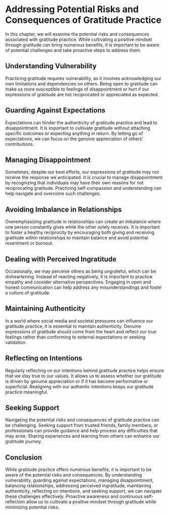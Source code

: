Addressing Potential Risks and Consequences of Gratitude Practice
============================================================================

In this chapter, we will examine the potential risks and consequences associated with gratitude practice. While cultivating a positive mindset through gratitude can bring numerous benefits, it is important to be aware of potential challenges and take proactive steps to address them.

Understanding Vulnerability
---------------------------

Practicing gratitude requires vulnerability, as it involves acknowledging our own limitations and dependencies on others. Being open to gratitude can make us more susceptible to feelings of disappointment or hurt if our expressions of gratitude are not reciprocated or appreciated as expected.

Guarding Against Expectations
-----------------------------

Expectations can hinder the authenticity of gratitude practice and lead to disappointment. It is important to cultivate gratitude without attaching specific outcomes or expecting anything in return. By letting go of expectations, we can focus on the genuine appreciation of others' contributions.

Managing Disappointment
-----------------------

Sometimes, despite our best efforts, our expressions of gratitude may not receive the response we anticipated. It is crucial to manage disappointment by recognizing that individuals may have their own reasons for not reciprocating gratitude. Practicing self-compassion and understanding can help navigate and overcome such challenges.

Avoiding Imbalance in Relationships
-----------------------------------

Overemphasizing gratitude in relationships can create an imbalance where one person constantly gives while the other solely receives. It is important to foster a healthy reciprocity by encouraging both giving and receiving gratitude within relationships to maintain balance and avoid potential resentment or burnout.

Dealing with Perceived Ingratitude
----------------------------------

Occasionally, we may perceive others as being ungrateful, which can be disheartening. Instead of reacting negatively, it is important to practice empathy and consider alternative perspectives. Engaging in open and honest communication can help address any misunderstandings and foster a culture of gratitude.

Maintaining Authenticity
------------------------

In a world where social media and societal pressures can influence our gratitude practice, it is essential to maintain authenticity. Genuine expressions of gratitude should come from the heart and reflect our true feelings rather than conforming to external expectations or seeking validation.

Reflecting on Intentions
------------------------

Regularly reflecting on our intentions behind gratitude practice helps ensure that we stay true to our values. It allows us to assess whether our gratitude is driven by genuine appreciation or if it has become performative or superficial. Realigning with our authentic intentions keeps our gratitude practice meaningful.

Seeking Support
---------------

Navigating the potential risks and consequences of gratitude practice can be challenging. Seeking support from trusted friends, family members, or professionals can provide guidance and help process any difficulties that may arise. Sharing experiences and learning from others can enhance our gratitude journey.

Conclusion
----------

While gratitude practice offers numerous benefits, it is important to be aware of the potential risks and consequences. By understanding vulnerability, guarding against expectations, managing disappointment, balancing relationships, addressing perceived ingratitude, maintaining authenticity, reflecting on intentions, and seeking support, we can navigate these challenges effectively. Proactive awareness and continuous self-reflection allow us to cultivate a positive mindset through gratitude while minimizing potential risks.
